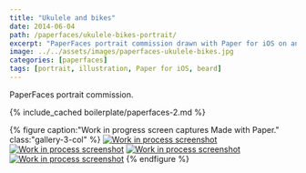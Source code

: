 ```yaml
---
title: "Ukulele and bikes"
date: 2014-06-04
path: /paperfaces/ukulele-bikes-portrait/
excerpt: "PaperFaces portrait commission drawn with Paper for iOS on an iPad."
image: ../../assets/images/paperfaces-ukulele-bikes.jpg
categories: [paperfaces]
tags: [portrait, illustration, Paper for iOS, beard]
---
```


PaperFaces portrait commission.

{% include_cached boilerplate/paperfaces-2.md %}

{% figure caption:"Work in progress screen captures Made with Paper." class:"gallery-3-col" %}
[![Work in process screenshot](../../assets/images/paperfaces-ukulele-bikes-process-1-600.jpg)](../../assets/images/paperfaces-ukulele-bikes-process-1-lg.jpg) [![Work in process screenshot](../../assets/images/paperfaces-ukulele-bikes-process-2-600.jpg)](../../assets/images/paperfaces-ukulele-bikes-process-2-lg.jpg) [![Work in process screenshot](../../assets/images/paperfaces-ukulele-bikes-process-3-600.jpg)](../../assets/images/paperfaces-ukulele-bikes-process-3-lg.jpg) [![Work in process screenshot](../../assets/images/paperfaces-ukulele-bikes-process-4-600.jpg)](../../assets/images/paperfaces-ukulele-bikes-process-4-lg.jpg)
{% endfigure %}
